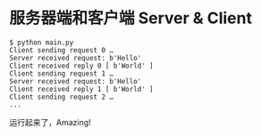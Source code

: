 # 服务器端和客户端 Server & Client

```
$ python main.py
Client sending request 0 …
Server received request: b'Hello'
Client received reply 0 [ b'World' ]
Client sending request 1 …
Server received request: b'Hello'
Client received reply 1 [ b'World' ]
Client sending request 2 …
...
```

运行起来了，Amazing!
